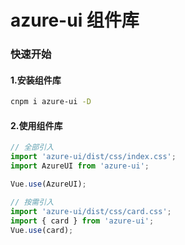 # azure-ui 组件库

### 快速开始

#### 1.安装组件库
```bash
cnpm i azure-ui -D
```

#### 2.使用组件库
```javascript
// 全部引入
import 'azure-ui/dist/css/index.css';
import AzureUI from 'azure-ui';

Vue.use(AzureUI);

// 按需引入
import 'azure-ui/dist/css/card.css';
import { card } from 'azure-ui';
Vue.use(card);

```
